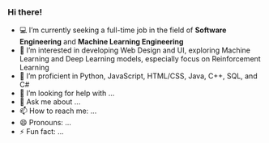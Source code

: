 ### Hi there!

<!--
**Leese0917/Leese0917** is a ✨ _special_ ✨ repository because its `README.md` (this file) appears on your GitHub profile.

Here are some ideas to get you started:-->

- 💻 I’m currently seeking a full-time job in the field of **Software Engineering** and **Machine Learning Engineering**
- 🤔 I’m interested in developing Web Design and UI, exploring Machine Learning and Deep Learning models, especially focus on Reinforcement Learning
- 💪 I’m proficient in Python, JavaScript, HTML/CSS, Java, C++, SQL, and C#
- 🤔 I’m looking for help with ...
- 💬 Ask me about ...
- 📫 How to reach me: ...
- 😄 Pronouns: ...
- ⚡ Fun fact: ...
